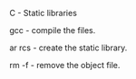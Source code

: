 C - Static libraries

gcc - compile the files.

ar rcs - create the static library.

rm -f - remove the object file.
